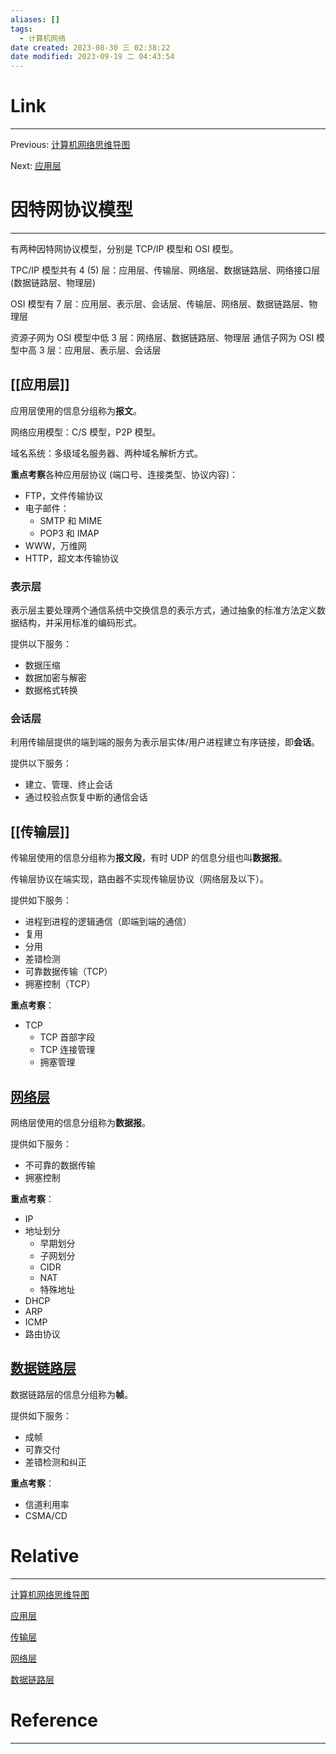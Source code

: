 ```yaml
---
aliases: []
tags:
  - 计算机网络
date created: 2023-08-30 三 02:38:22
date modified: 2023-09-19 二 04:43:54
---
```


# Link

---

Previous: [计算机网络思维导图](计算机网络思维导图.md)

Next: [应用层](应用层.md)

# 因特网协议模型

---

有两种因特网协议模型，分别是 TCP/IP 模型和 OSI 模型。

TPC/IP 模型共有 4 (5) 层：应用层、传输层、网络层、数据链路层、网络接口层 (数据链路层、物理层)

OSI 模型有 7 层：应用层、表示层、会话层、传输层、网络层、数据链路层、物理层

资源子网为 OSI 模型中低 3 层：网络层、数据链路层、物理层
通信子网为 OSI 模型中高 3 层：应用层、表示层、会话层

## [[应用层]]

应用层使用的信息分组称为**报文**。

网络应用模型：C/S 模型，P2P 模型。

域名系统：多级域名服务器、两种域名解析方式。

**重点考察**各种应用层协议 (端口号、连接类型、协议内容)：

- FTP，文件传输协议
- 电子邮件：
  - SMTP 和 MIME
  - POP3 和 IMAP
- WWW，万维网
- HTTP，超文本传输协议

### 表示层

表示层主要处理两个通信系统中交换信息的表示方式，通过抽象的标准方法定义数据结构，并采用标准的编码形式。

提供以下服务：

- 数据压缩
- 数据加密与解密
- 数据格式转换

### 会话层

利用传输层提供的端到端的服务为表示层实体/用户进程建立有序链接，即**会话**。

提供以下服务：

- 建立、管理、终止会话
- 通过校验点恢复中断的通信会话

## [[传输层]]

传输层使用的信息分组称为**报文段**，有时 UDP 的信息分组也叫**数据报**。

传输层协议在端实现，路由器不实现传输层协议（网络层及以下）。

提供如下服务：

- 进程到进程的逻辑通信（即端到端的通信）
- 复用
- 分用
- 差错检测
- 可靠数据传输（TCP）
- 拥塞控制（TCP）

**重点考察**：

- TCP
  - TCP 首部字段
  - TCP 连接管理
  - 拥塞管理

## [网络层](网络层.md)

网络层使用的信息分组称为**数据报**。

提供如下服务：

- 不可靠的数据传输
- 拥塞控制

**重点考察**：

- IP
- 地址划分
  - 早期划分
  - 子网划分
  - CIDR
  - NAT
  - 特殊地址
- DHCP
- ARP
- ICMP
- 路由协议

## [数据链路层](数据链路层.md)

数据链路层的信息分组称为**帧**。

提供如下服务：

- 成帧
- 可靠交付
- 差错检测和纠正

**重点考察**：

- 信道利用率
- CSMA/CD

# Relative

---

[计算机网络思维导图](计算机网络思维导图.md)

[应用层](应用层.md)

[传输层](传输层.md)

[网络层](网络层.md)

[数据链路层](数据链路层.md)

# Reference

---

